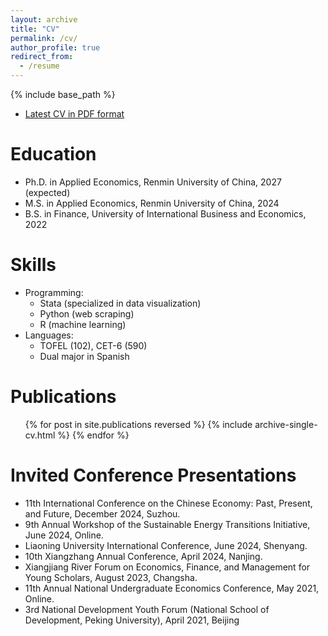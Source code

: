 ```yaml
---
layout: archive
title: "CV"
permalink: /cv/
author_profile: true
redirect_from:
  - /resume
---
```


{% include base_path %}
* [Latest CV in PDF format](https://github.com/TianhuaZou00/TianhuaZou00.github.io/blob/master/CV_TianhuaZou.pdf)

Education
======
* Ph.D. in Applied Economics, Renmin University of China, 2027 (expected)
* M.S. in Applied Economics, Renmin University of China, 2024
* B.S. in Finance, University of International Business and Economics, 2022

  
Skills
======
* Programming:
  * Stata (specialized in data visualization)
  * Python (web scraping)
  * R (machine learning)
* Languages:
  * TOFEL (102), CET-6 (590)
  * Dual major in Spanish

Publications
======
  <ul>{% for post in site.publications reversed %}
    {% include archive-single-cv.html %}
  {% endfor %}</ul>

Invited Conference Presentations
======
* 11th International Conference on the Chinese Economy: Past, Present, and Future, December 2024, Suzhou.
* 9th Annual Workshop of the Sustainable Energy Transitions Initiative, June 2024, Online.
* Liaoning University International Conference, June 2024, Shenyang.
* 10th Xiangzhang Annual Conference, April 2024, Nanjing.
* Xiangjiang River Forum on Economics, Finance, and Management for Young Scholars, August 2023, Changsha.
* 11th Annual National Undergraduate Economics Conference, May 2021, Online.
* 3rd National Development Youth Forum (National School of Development, Peking University), April 2021,
Beijing
